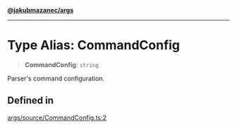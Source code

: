 [**@jakubmazanec/args**](../README.md)

---

# Type Alias: CommandConfig

> **CommandConfig**: `string`

Parser's command configuration.

## Defined in

[args/source/CommandConfig.ts:2](https://github.com/jakubmazanec/tools/blob/3e339f67fc5b5cd011c28acb315570a2f29efedc/packages/args/source/CommandConfig.ts#L2)
